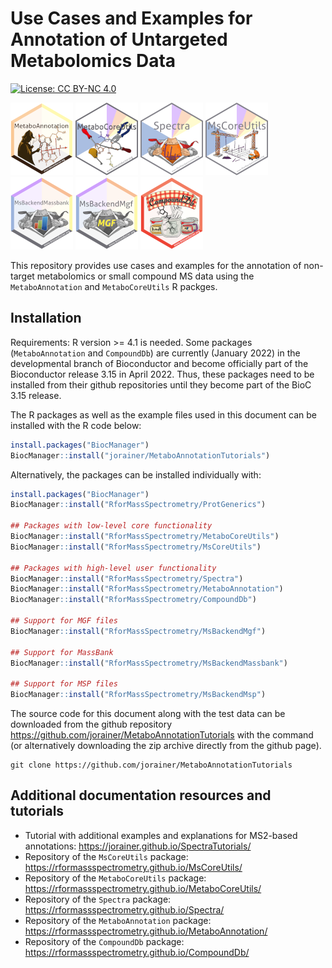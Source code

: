 # Use Cases and Examples for Annotation of Untargeted Metabolomics Data

[![License: CC BY-NC 4.0](https://img.shields.io/badge/License-CC%20BY--NC%204.0-lightgrey.svg)](https://creativecommons.org/licenses/by-nc/4.0/)

![MetaboAnnotation](man/figures/MetaboAnnotation.png)
![MetaboCoreUtils](man/figures/MetaboCoreUtils.png)
![Spectra](man/figures/Spectra.png)
![MsCoreUtils](man/figures/MsCoreUtils.png)
![MsBackendMassbank](man/figures/MsBackendMassbank.png)
![MsBackendMgf](man/figures/MsBackendMgf.png)
![CompoundDb](man/figures/CompoundDb.png)

This repository provides use cases and examples for the annotation of non-target
metabolomics or small compound MS data using the `MetaboAnnotation` and
`MetaboCoreUtils` R packges.

## Installation

Requirements: R version >= 4.1 is needed. Some packages (`MetaboAnnotation` and
`CompoundDb`) are currently (January 2022) in the developmental branch of
Bioconductor and become officially part of the Bioconductor release 3.15 in
April 2022. Thus, these packages need to be installed from their github
repositories until they become part of the BioC 3.15 release.

The R packages as well as the example files used in this document can be
installed with the R code below:

```r
install.packages("BiocManager")
BiocManager::install("jorainer/MetaboAnnotationTutorials")
```


Alternatively, the packages can be installed individually with:

```r
install.packages("BiocManager")
BiocManager::install("RforMassSpectrometry/ProtGenerics")

## Packages with low-level core functionality
BiocManager::install("RforMassSpectrometry/MetaboCoreUtils")
BiocManager::install("RforMassSpectrometry/MsCoreUtils")

## Packages with high-level user functionality
BiocManager::install("RforMassSpectrometry/Spectra")
BiocManager::install("RforMassSpectrometry/MetaboAnnotation")
BiocManager::install("RforMassSpectrometry/CompoundDb")

## Support for MGF files
BiocManager::install("RforMassSpectrometry/MsBackendMgf")

## Support for MassBank
BiocManager::install("RforMassSpectrometry/MsBackendMassbank")

## Support for MSP files
BiocManager::install("RforMassSpectrometry/MsBackendMsp")
```

The source code for this document along with the test data can be downloaded
from the github repository https://github.com/jorainer/MetaboAnnotationTutorials
with the command (or alternatively downloading the zip archive directly from the
github page).

```
git clone https://github.com/jorainer/MetaboAnnotationTutorials
```


## Additional documentation resources and tutorials

- Tutorial with additional examples and explanations for MS2-based
  annotations: https://jorainer.github.io/SpectraTutorials/
- Repository of the `MsCoreUtils` package:
  https://rformassspectrometry.github.io/MsCoreUtils/
- Repository of the `MetaboCoreUtils` package:
  https://rformassspectrometry.github.io/MetaboCoreUtils/
- Repository of the `Spectra` package:
  https://rformassspectrometry.github.io/Spectra/
- Repository of the `MetaboAnnotation` package:
  https://rformassspectrometry.github.io/MetaboAnnotation/
- Repository of the `CompoundDb` package:
  https://rformassspectrometry.github.io/CompoundDb/
